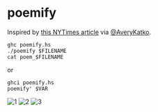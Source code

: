 # poemify

Inspired by [this NYTimes article](http://opinionator.blogs.nytimes.com/2012/12/02/philosophy-and-the-poetic-imagination/?_r=0) via [@AveryKatko](http://www.twitter.com/averykatko).

```
ghc poemify.hs
./poemify $FILENAME
cat poem_$FILENAME
```

or

```
ghci poemify.hs
poemify' $VAR
```

![1](http://i.imgur.com/Z62bYMj.png)
![2](http://i.imgur.com/LWzA9ga.png)
![3](http://i.imgur.com/fNKbHmf.png)
